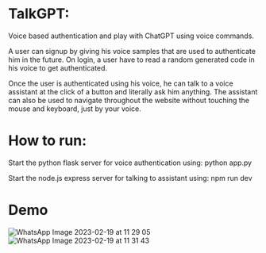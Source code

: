 # TalkGPT:
Voice based authentication and play with ChatGPT using voice commands.

A user can signup by giving his voice samples that are used to authenticate him in the future. On login, a user have to read a random generated code in his voice to get authenticated.

Once the user is authenticated using his voice, he can talk to a voice assistant at the click of a button and literally ask him anything. The assistant can also be used to navigate throughout the website without touching the mouse and keyboard, just by your voice.

# How to run:

Start the python flask server for voice authentication using:
python app.py

Start the node.js express server for talking to assistant using:
npm run dev

# Demo
![WhatsApp Image 2023-02-19 at 11 29 05](https://user-images.githubusercontent.com/104530435/219931895-1cc3e60a-a47c-4d44-9f45-4b998b3d9cec.jpg)
![WhatsApp Image 2023-02-19 at 11 31 43](https://user-images.githubusercontent.com/104530435/219931911-a4081b42-a147-4695-910d-027ae9698f7e.jpg)
